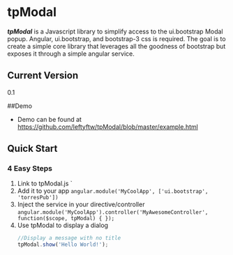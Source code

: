 # tpModal

***tpModal*** is a Javascript library to simplify access to the ui.bootstrap Modal popup.  Angular, ui.bootstrap, and bootstrap-3 css is required.  The goal is to create a simple core library that leverages all the goodness of bootstrap but exposes it through a simple angular service.

## Current Version
0.1

##Demo
- Demo can be found at https://github.com/leftyftw/tpModal/blob/master/example.html


## Quick  Start

### 4 Easy Steps

1. Link to tpModal.js `<script src="tpModal.js"></script>
2. Add it to your app `angular.module('MyCoolApp', ['ui.bootstrap', 'torresPub'])`
3. Inject the service in your directive/controller `angular.module('MyCoolApp').controller('MyAwesomeController', function($scope, tpModal) { });`
4. Use tpModal to display a dialog
      ```js
      //Display a message with no title
      tpModal.show('Hello World!');
      ```
